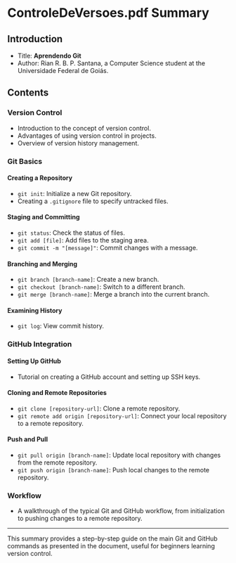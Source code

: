 # ControleDeVersoes.pdf Summary

## Introduction
- Title: **Aprendendo Git**
- Author: Rian R. B. P. Santana, a Computer Science student at the Universidade Federal de Goiás.

## Contents

### Version Control
- Introduction to the concept of version control.
- Advantages of using version control in projects.
- Overview of version history management.

### Git Basics
#### Creating a Repository
- `git init`: Initialize a new Git repository.
- Creating a `.gitignore` file to specify untracked files.

#### Staging and Committing
- `git status`: Check the status of files.
- `git add [file]`: Add files to the staging area.
- `git commit -m "[message]"`: Commit changes with a message.

#### Branching and Merging
- `git branch [branch-name]`: Create a new branch.
- `git checkout [branch-name]`: Switch to a different branch.
- `git merge [branch-name]`: Merge a branch into the current branch.

#### Examining History
- `git log`: View commit history.

### GitHub Integration
#### Setting Up GitHub
- Tutorial on creating a GitHub account and setting up SSH keys.

#### Cloning and Remote Repositories
- `git clone [repository-url]`: Clone a remote repository.
- `git remote add origin [repository-url]`: Connect your local repository to a remote repository.

#### Push and Pull
- `git pull origin [branch-name]`: Update local repository with changes from the remote repository.
- `git push origin [branch-name]`: Push local changes to the remote repository.

### Workflow
- A walkthrough of the typical Git and GitHub workflow, from initialization to pushing changes to a remote repository.

---

This summary provides a step-by-step guide on the main Git and GitHub commands as presented in the document, useful for beginners learning version control.

